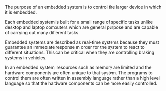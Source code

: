 The purpose of an embedded system is to control the larger device in which it is embedded.

Each embedded system is built for a small range of specific tasks unlike desktop and laptop computers which are general purpose and are capable of carrying out many different tasks.

Embedded systems are described as real-time systems because they must guarantee an immediate response in order for the system to react to different situations. This can be critical when they are controlling braking systems in vehicles.

In an embedded system, resources such as memory are limited and the hardware components are often unique to that system. 
The programs to control them are often written in assembly language rather than a high level language so that the hardware components can be more easily controlled.